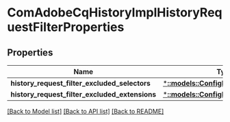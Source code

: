 # ComAdobeCqHistoryImplHistoryRequestFilterProperties

## Properties
Name | Type | Description | Notes
------------ | ------------- | ------------- | -------------
**history_request_filter_excluded_selectors** | [***::models::ConfigNodePropertyArray**](configNodePropertyArray.md) |  | [optional] 
**history_request_filter_excluded_extensions** | [***::models::ConfigNodePropertyArray**](configNodePropertyArray.md) |  | [optional] 

[[Back to Model list]](../README.md#documentation-for-models) [[Back to API list]](../README.md#documentation-for-api-endpoints) [[Back to README]](../README.md)


